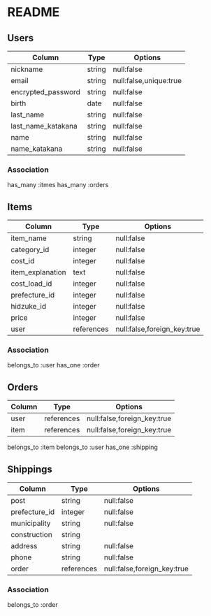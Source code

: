 # README
## Users

|Column|Type|Options|
|------|----|-------|
|nickname|string|null:false|
|email|string|null:false,unique:true|
|encrypted_password|string|null:false|
|birth|date|null:false|
|last_name|string|null:false|
|last_name_katakana|string|null:false|
|name|string|null:false|
|name_katakana|string|null:false|


### Association
has_many :itmes
has_many :orders

## Items

|Column|Type|Options|
|------|----|-------|
|item_name|string|null:false|
|category_id|integer|null:false|
|cost_id|integer|null:false|
|item_explanation|text|null:false|
|cost_load_id|integer|null:false|
|prefecture_id|integer|null:false|
|hidzuke_id|integer|null:false|
|price|integer|null:false|
|user|references|null:false,foreign_key:true|

### Association
belongs_to :user
has_one :order

## Orders

|Column|Type|Options|
|------|----|-------|
|user|references|null:false,foreign_key:true|
|item|references|null:false,foreign_key:true|

belongs_to :item
belongs_to :user
has_one :shipping

## Shippings

|Column|Type|Options|
|------|----|-------|
|post|string|null:false|
|prefecture_id|integer|null:false|
|municipality|string|null:false|
|construction|string|
|address|string|null:false|
|phone|string|null:false|
|order|references|null:false,foreign_key:true|

### Association
belongs_to :order